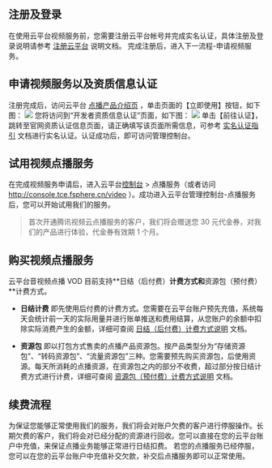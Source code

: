 ## 注册及登录
在使用云平台视频服务前，您需要注册云平台帐号并完成实名认证，具体注册及登录说明请参考 [注册云平台](http://tcecqpoc.fsphere.cn/document/product/378/9603) 说明文档。
完成注册后，进入下一流程-申请视频服务。

## 申请视频服务以及资质信息认证
注册完成后，访问云平台 [点播产品介绍页](http://tcecqpoc.fsphere.cn/product/vod)  ，单击页面的【立即使用】按钮，如下图：
![](http://imgcache.tcecqpoc.fsphere.cn/image/mc.qcloudimg.com/static/img/9e422ecef0f41264ea50bcd92c32d245/vod.png)
您将访问到“开发者资质信息认证”页面，如下图：
![](http://imgcache.tcecqpoc.fsphere.cn/image/mccdn.qcloud.com/static/img/5072d490be8560ae6ca17279c19c8861/image.png)
单击【前往认证】，跳转至官网资质认证信息页面，请正确填写该页面所需信息，可参考 [实名认证指引](http://tcecqpoc.fsphere.cn/document/product/378/3629) 文档进行实名认证。认证成功后，即可访问管理控制台。

## 试用视频点播服务
在完成视频服务申请后，进入云平台[控制台](http://console.tce.fsphere.cn/video) > 点播服务（或者访问 http://console.tce.fsphere.cn/video ）。成功进入云平台管理控制台-点播服务后，您可以开始试用我们的服务。

>首次开通腾讯视频云点播服务的客户，我们将会赠送您 30 元代金券，对我们的产品进行体验，代金券有效期 1 个月。

## 购买视频点播服务
云平台音视频点播 VOD 目前支持**日结（后付费）**计费方式和**资源包（预付费）**计费方式。

- **日结计费** 即先使用后付费的计费方式。您需要在云平台账户预先充值，系统每天会统计前一天的实际用量并进行账单推送和费用结算，从您账户的余额中扣除实际消费产生的金额，详细可查阅 [日结（后付费）计费方式说明](/document/product/266/14666) 文档。

- **资源包** 即以打包方式售卖的点播产品资源包。按产品类型分为“存储资源包”、“转码资源包”、“流量资源包”三种。您需要预先购买资源包，后使用资源。每天所消耗的点播资源，在资源包之内的部分不收费，超过部分按日结计费方式进行计费，详细可查阅 [资源包（预付费）计费方式说明](/document/product/266/14667) 文档。

## 续费流程
为保证您能够正常使用我们的服务，我们将会对账户欠费的客户进行停服操作。长期欠费的客户，我们将会对已经分配的资源进行回收。您可以直接在您的云平台账户中充值，来保证点播业务能够正常进行日结扣费。
若您的点播服务已经停服，您可以在您的云平台账户中充值补交欠款，补交后点播服务即可以正常使用。
